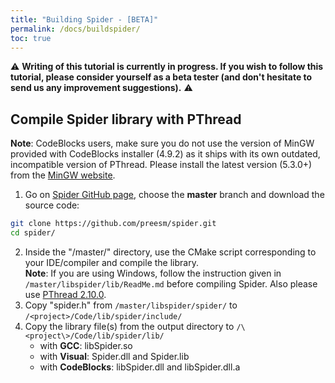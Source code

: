 ```yaml
---
title: "Building Spider - [BETA]"
permalink: /docs/buildspider/
toc: true
---
```



⚠️ **Writing of this tutorial is currently in progress. If you wish to follow this tutorial, please consider yourself as a beta tester (and don't hesitate to send us any improvement suggestions).** ⚠️


## Compile Spider library with PThread

**Note**: CodeBlocks users, make sure you do not use the version of MinGW provided with CodeBlocks installer (4.9.2) as it ships with its own outdated, incompatible version of PThread. Please install the latest version (5.3.0+) from the [MinGW website](https://sourceforge.net/projects/mingw/files/).

1.  Go on [Spider GitHub page](https://github.com/preesm/spider.git), choose the **master** branch and download the source code: 
```bash
git clone https://github.com/preesm/spider.git
cd spider/
```
2.  Inside the "/master/" directory, use the CMake script corresponding to your IDE/compiler and compile the library.  
    **Note**: If you are using Windows, follow the instruction given in 
    ```/master/libspider/lib/ReadMe.md``` before compiling Spider. Also please use [PThread 2.10.0](/assets/downloads/pthread-2.10.0.zip).
3.  Copy "spider.h" from 
    ```/master/libspider/spider/``` to 
    ```/<project>/Code/lib/spider/include/```
4.  Copy the library file(s) from the output directory to 
    ```/\<project\>/Code/lib/spider/lib/```
    *   with **GCC**: libSpider.so
    *   with **Visual**: Spider.dll and Spider.lib
    *   with **CodeBlocks**: libSpider.dll and libSpider.dll.a
